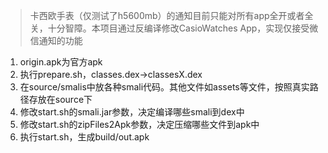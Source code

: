 > 卡西欧手表（仅测试了h5600mb）的通知目前只能对所有app全开或者全关，十分智障。本项目通过反编译修改CasioWatches App，实现仅接受微信通知的功能

1. origin.apk为官方apk
2. 执行prepare.sh，classes.dex->classesX.dex
3. 在source/smalis中放各种smali代码。其他文件如assets等文件，按照真实路径存放在source下
4. 修改start.sh的smali.jar参数，决定编译哪些smali到dex中
5. 修改start.sh的zipFiles2Apk参数，决定压缩哪些文件到apk中
6. 执行start.sh，生成build/out.apk
